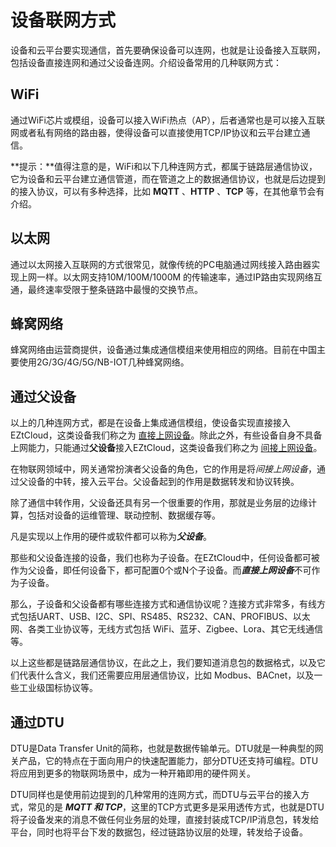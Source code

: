 # 设备联网方式

设备和云平台要实现通信，首先要确保设备可以连网，也就是让设备接入互联网，包括设备直接连网和通过父设备连网。介绍设备常用的几种联网方式：

## WiFi

通过WiFi芯片或模组，设备可以接入WiFi热点（AP），后者通常也是可以接入互联网或者私有网络的路由器，使得设备可以直接使用TCP/IP协议和云平台建立通信。

**提示：**值得注意的是，WiFi和以下几种连网方式，都属于链路层通信协议，它为设备和云平台建立通信管道，而在管道之上的数据通信协议，也就是后边提到的接入协议，可以有多种选择，比如 **MQTT** 、**HTTP** 、**TCP** 等，在其他章节会有介绍。

## 以太网

通过以太网接入互联网的方式很常见，就像传统的PC电脑通过网线接入路由器实现上网一样。以太网支持10M/100M/1000M 的传输速率，通过IP路由实现网络互通，最终速率受限于整条链路中最慢的交换节点。

## 蜂窝网络

蜂窝网络由运营商提供，设备通过集成通信模组来使用相应的网络。目前在中国主要使用2G/3G/4G/5G/NB-IOT几种蜂窝网络。

## 通过父设备

以上的几种连网方式，都是在设备上集成通信模组，使设备实现直接接入EZtCloud，这类设备我们称之为 [直接上网设备](EZtCloud%E6%A0%B8%E5%BF%83%E6%A6%82%E5%BF%B5%20d1128b61e6a54f2881b04d16d0e6803c.md)。除此之外，有些设备自身不具备上网能力，只能通过**父设备**接入EZtCloud，这类设备我们称之为 [间接上网设备](EZtCloud%E6%A0%B8%E5%BF%83%E6%A6%82%E5%BF%B5%20d1128b61e6a54f2881b04d16d0e6803c.md)。

在物联网领域中，网关通常扮演者父设备的角色，它的作用是将*间接上网设备*，通过父设备的中转，接入云平台。父设备起到的作用是数据转发和协议转换。

除了通信中转作用，父设备还具有另一个很重要的作用，那就是业务层的边缘计算，包括对设备的运维管理、联动控制、数据缓存等。

凡是实现以上作用的硬件或软件都可以称为***父设备***。

那些和父设备连接的设备，我们也称为子设备。在EZtCloud中，任何设备都可被作为父设备，即任何设备下，都可配置0个或N个子设备。而***直接上网设备***不可作为子设备。

那么，子设备和父设备都有哪些连接方式和通信协议呢？连接方式非常多，有线方式包括UART、USB、I2C、SPI、RS485、RS232、CAN、PROFIBUS、以太网、各类工业协议等，无线方式包括 WiFi、蓝牙、Zigbee、Lora、其它无线通信等。

以上这些都是链路层通信协议，在此之上，我们要知道消息包的数据格式，以及它们代表什么含义，我们还需要应用层通信协议，比如 Modbus、BACnet，以及一些工业级国标协议等。

## 通过DTU

DTU是Data Transfer Unit的简称，也就是数据传输单元。DTU就是一种典型的网关产品，它的特点在于面向用户的快速配置能力，部分DTU还支持可编程。DTU 将应用到更多的物联网场景中，成为一种开箱即用的硬件网关。

DTU同样也是使用前边提到的几种常用的连网方式，而DTU与云平台的接入方式，常见的是 ***MQTT 和 TCP***，这里的TCP方式更多是采用透传方式，也就是DTU 将子设备发来的消息不做任何业务层的处理，直接封装成TCP/IP消息包，转发给平台，同时也将平台下发的数据包，经过链路协议层的处理，转发给子设备。